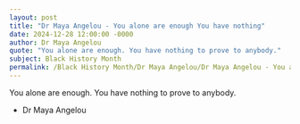 ```yaml
---
layout: post
title: "Dr Maya Angelou - You alone are enough You have nothing"
date: 2024-12-28 12:00:00 -0000
author: Dr Maya Angelou
quote: "You alone are enough. You have nothing to prove to anybody."
subject: Black History Month
permalink: /Black History Month/Dr Maya Angelou/Dr Maya Angelou - You alone are enough You have nothing
---
```


You alone are enough. You have nothing to prove to anybody.

- Dr Maya Angelou
